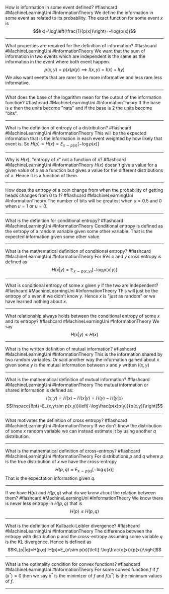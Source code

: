 How is information in some event defined? #flashcard #MachineLearningUni #InformationTheory
	We define the information in some event as related to its probability. The exact function for some event $x$ is $$I(x)=\log\left(\frac{1}{p(x)}\right)=-\log(p(x))$$

---
What properties are required for the definition of information? #flashcard #MachineLearningUni #InformationTheory
	We want that the sum of information in two events which are independent is the same as the information in the event where both event happen. $$p(x,y)=p(x)p(y)\implies I(x,y)=I(x)+I(y)$$We also want events that are rarer to be more informative and less rare less informative.

---
What does the base of the logarithm mean for the output of the information function? #flashcard #MachineLearningUni #InformationTheory 
	If the base is $e$ then the units become "nats" and if the base is 2 the units become "bits".

---
What is the definition of entropy of a distribution? #flashcard #MachineLearningUni #InformationTheory 
	This will be the expected information that is the information in each event weighted by how likely that event is. So $H(p)=H(x)=E_{x\sim p(x)}[-\log p(x)]$ 

---
Why is $H(x)$, "entropy of $x$" not a function of $x$? #flashcard #MachineLearningUni #InformationTheory 
	$H(x)$ doesn't give a value for a given value of $x$ as a function but gives a value for the different distributions of $x$. Hence it is a function of them.

---
How does the entropy of a coin change from when the probability of getting heads changes from 0 to 1? #flashcard #MachineLearningUni #InformationTheory 
	The number of bits will be greatest when $u=0.5$ and $0$ when $u=1$ or $u=0$.

---
What is the definition for conditional entropy? #flashcard #MachineLearningUni #InformationTheory 
	Conditional entropy is defined as the entropy of a random variable given some other variable. That is the expected information given some other value.

---
What is the mathematical definition of conditional entropy? #flashcard #MachineLearningUni #InformationTheory 
	For RVs $x$ and $y$ cross entropy is defined as $$H(x|y)=\mathbb E_{x\sim p(x,y)}[-\log p(x|y)]$$

---
What is conditional entropy of some $x$ given $y$ if the two are independent? #flashcard #MachineLearningUni #InformationTheory 
	This will just be the entropy of $x$ even if we didn't know $y$. Hence $x$ is "just as random" or we have learned nothing about $x$.

---
What relationship always holds between the conditional entropy of some $x$ and its entropy? #flashcard #MachineLearningUni #InformationTheory 
	We say $$H(x|y)\le H(x)$$

---
What is the written definition of mutual information? #flashcard #MachineLearningUni #InformationTheory 
	This is the information shared by two random variables. Or said another way the information gained about $x$ given some $y$ is the mutual information between $x$ and $y$ written $I(x,y)$

---
What is the mathematical definition of mutual information? #flashcard #MachineLearningUni #InformationTheory 
	The mutual information or shared information is defined as: $$I(x,y)=H(x)-H(x|y)=H(y)-H(y|x)$$$$\hspace{8pt}=E_{x,y\sim p(x,y)}\left[-\log\frac{p(x)p(y)}{p(x,y)}\right]$$

---
What motivates the definition of cross entropy? #flashcard #MachineLearningUni #InformationTheory 
	If we don't know the distribution of some $x$ random variable we can instead estimate it by using another $q$ distribution.

---
What is the mathematical definition of cross-entropy? #flashcard #MachineLearningUni #InformationTheory 
	For distributions $p$ and $q$ where $p$ is the true distribution of $x$ we have the cross-entropy 
 $$H(p,q)=E_{x\sim p(x)}\left[-\log q(x)\right]$$ That is the expectation information given $q$.

---
If we have $H(p)$ and $H(p,q)$ what do we know about the relation between them? #flashcard #MachineLearningUni #InformationTheory 
	We know there is never less entropy in $H(p,q)$ that is $$H(p)\le H(p,q)$$

---
What is the definition of Kullback-Leibler divergence? #flashcard #MachineLearningUni #InformationTheory
	The difference between the entropy with distribution $p$ and the cross-entropy assuming some variable $q$ is the KL divergence. Hence is defined as $$KL(p||q)=H(p,q)-H(p)=E_{x\sim p(x)}\left[-\log\frac{q(x)}{p(x)}\right]$$

---
What is the optimality condition for convex functions? #flashcard #MachineLearningUni #InformationTheory 
	For some convex function $f$ if $f'(x^*)=0$ then we say $x^*$ is the minimizer of $f$ and $f(x^*)$ is the minimum values of $f$.

---
